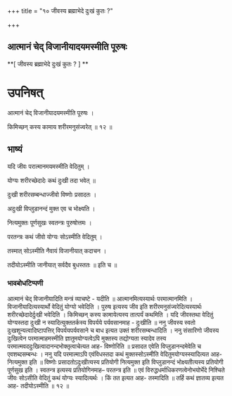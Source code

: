 +++
title = "१० जीवस्य ब्रह्माभेदे दुःखं कुतः ?"

+++


## आत्मानं चेद् विजानीयादयमस्मीति पूरुषः

**\[ जीवस्य ब्रह्माभेदे दुःखं कुतः ? \] **

# **उपनिषत्**

आत्मानं चेद् विजानीयादयमस्मीति पूरुषः ।

किमिच्छन् कस्य कामाय शरीरमनुसंज्वरेत् ॥ १२ ॥

## **भाष्यं**

यदि जीवः परात्मानमयमस्मीति वेदितुम् ।

योग्यः शरीरच्छेदादेः कथं दुःखी तदा भवेत् ॥

दुःखी शरीरसम्बन्धाज्जीवो विष्णोः प्रसादतः ।

अदुःखी विप्लुडानन्दं मुक्त एव च भोक्ष्यति ।

नित्यमुक्तः पूर्णसुखः स्वतन्त्रः पुरुषोत्तमः ।

परतन्त्रः कथं जीवो योग्यः सोऽस्मीति वेदितुम् ।

तस्मात् सोऽस्मीति नैवायं विजानीयात् कदाचन ।

तदीयोऽस्मीति जानीयात् सर्वदैव बुधस्ततः ॥ इति च ॥

### **भावबोधटिप्पणी**

आत्मानं चेद् विजानीयादिति मन्त्रं व्याचष्टे - यदीति ॥
आत्मानमित्यस्यार्थः परमात्मानमिति । विजानीयादित्यस्यार्थो वेदितुं योग्यो भवेदिति । पुरुष इत्यस्य जीव इति शरीरमनुसंज्वरेदित्यस्यार्थः शरीरच्छेदादेर्दुःखी भवेदिति । किमिच्छन् कस्य कामायेत्यस्य तात्पर्यं कथमिति । यदि जीवस्तथा वेदितुं योग्यस्तदा दुःखी न स्यादित्युक्ततर्कस्य विपर्यये पर्यवसानमाह - दुःखीति ॥ ननु जीवस्य स्वतो दुःखशून्यत्वादिष्टापत्तिर् विपर्ययपर्यवसाने च बाध इत्यत उक्तं शरीरसम्बन्धादिति । ननु संसारिणो जीवस्य दुःखित्वेन परमात्माहमस्मीति ज्ञातुमयोग्यत्वेऽपि मुक्तस्य तद्योग्यता स्यादेव तस्य परमात्मवददुःखित्वादानन्दभोक्तृत्वाचेत्यत आह- विष्णोरिति ॥ प्रसादत एवेति विप्लुडानन्दमेवेति च एवशब्दसम्बन्धः । ननु यदि परमात्माऽपि एवंविधस्तदा कथं मुक्तस्सोऽस्मीति वेदितुमयोग्यस्स्यादित्यत आह- नित्यमुक्त इति ॥ विष्णोः प्रसादतोऽदुःखीत्यस्य प्रतियोगी नित्यमुक्त इति विप्लुडानन्दं भोक्ष्यतीत्यस्य प्रतियोगी पूर्णसुख इति । स्वतन्त्र इत्यस्य प्रतियोगिनमाह– परतन्त्र इति ॥ एवं विरुद्धधर्माधिकरणत्वेनोभयोर्भेदे निश्चिते जीवः सोऽसीति वेदितुं कथं योग्यः स्यादित्यर्थः । किं तत इत्यत आह- तस्मादिति ॥ तर्हि कथं ज्ञातव्य इत्यत आह- तदीयोऽस्मीति ॥ १२ ॥

